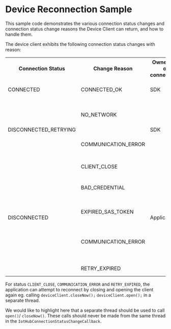 # Device Reconnection Sample

This sample code demonstrates the various connection status changes and connection status change reasons the Device Client can return, and how to handle them.

The device client exhibits the following connection status changes with reason:

<table>
  <tr>
    <th> Connection Status </th>
    <th> Change Reason </th>
    <th> Ownership of connectivity </th>
    <th> Comments </th>
  </tr>
  <tr>
    <td> CONNECTED </td>
    <td> CONNECTED_OK </td>
    <td> SDK </td>
    <td> SDK tries to remain connected to the service and can carry out all operation as normal </td>
  </tr>
  <tr>
    <td rowspan="2"> DISCONNECTED_RETRYING </td>
    <td> NO_NETWORK </td>
    <td rowspan="2"> SDK </td>
    <td rowspan="2"> When disconnection happens because of any reason (network failures, transient loss of connectivity etc.), SDK makes best attempt to connect back to IotHub. The RetryPolicy applied on the DeviceClient will be used to determine the count of reconnection attempts for <em>retriable</em> errors </td>
  </tr>
  <tr>
    <td> COMMUNICATION_ERROR </td>
  </tr>
  <tr>
    <td rowspan="5"> DISCONNECTED </td>
    <td> CLIENT_CLOSE </td>
    <td rowspan="5"> Application </td>
    <td> This is state when SDK was asked to close the connection by application </td>
  </tr>
  <tr>
    <td> BAD_CREDENTIAL </td>
    <td> Supplied credential isn’t good for device to connect to service - Fix the supplied credentials before attempting to reconnect again </td>
  </tr>
  <tr>
    <td> EXPIRED_SAS_TOKEN </td>
    <td> Supplied SAS Token has expired - Fix the supplied SAS token before attempting to reconnect again </td>
  </tr>
  <tr>
    <td> COMMUNICATION_ERROR </td>
    <td> This is the state when SDK landed up in a non-retriable error during communication - Inspect the <em>throwable</em> supplied in the <code>IotHubConnectionStatusChangeCallback</code> to get the stacktrace of the exception </td>
  </tr>
  <tr>
    <td> RETRY_EXPIRED </td>
    <td> This is the state when SDK attempted maximum retries set by the application </td>
  </tr>
</table>

For status `CLIENT_CLOSE`, `COMMUNICATION_ERROR` and `RETRY_EXPIRED`, the application can attempt to reconnect by closing and opening the client again eg. calling `deviceClient.closeNow();` `deviceClient.open();` in a separate thread.

We would like to highlight here that a separate thread should be used to call `open()`/ `closeNow()`. These calls should never be made from the same thread in the `IotHubConnectionStatusChangeCallback`. 

